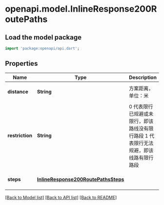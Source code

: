 # openapi.model.InlineResponse200RoutePaths

## Load the model package
```dart
import 'package:openapi/api.dart';
```

## Properties
Name | Type | Description | Notes
------------ | ------------- | ------------- | -------------
**distance** | **String** | 方案距离，单位：米 | [optional] [default to null]
**restriction** | **String** | 0 代表限行已规避或未限行，即该路线没有限行路段  1 代表限行无法规避，即该线路有限行路段 | [optional] [default to null]
**steps** | [**InlineResponse200RoutePathsSteps**](InlineResponse200RoutePathsSteps.md) |  | [optional] [default to null]

[[Back to Model list]](../README.md#documentation-for-models) [[Back to API list]](../README.md#documentation-for-api-endpoints) [[Back to README]](../README.md)


